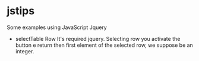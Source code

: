 # jstips
Some examples using JavaScript Jquery

* selectTable Row
It's required jquery. Selecting row you activate the button e return then first element of the selected row, we suppose be an integer. 
